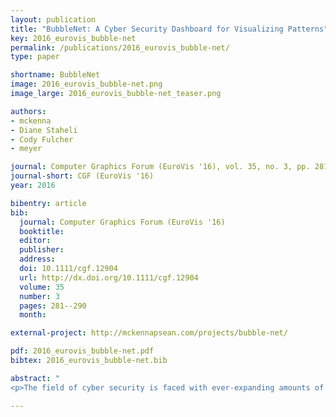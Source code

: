 ```yaml
---
layout: publication
title: "BubbleNet: A Cyber Security Dashboard for Visualizing Patterns"
key: 2016_eurovis_bubble-net
permalink: /publications/2016_eurovis_bubble-net/
type: paper

shortname: BubbleNet
image: 2016_eurovis_bubble-net.png
image_large: 2016_eurovis_bubble-net_teaser.png

authors:
- mckenna
- Diane Staheli
- Cody Fulcher
- meyer

journal: Computer Graphics Forum (EuroVis '16), vol. 35, no. 3, pp. 281-290
journal-short: CGF (EuroVis '16)
year: 2016

bibentry: article
bib:
  journal: Computer Graphics Forum (EuroVis '16)
  booktitle: 
  editor: 
  publisher: 
  address: 
  doi: 10.1111/cgf.12904
  url: http://dx.doi.org/10.1111/cgf.12904
  volume: 35
  number: 3
  pages: 281--290
  month: 

external-project: http://mckennapsean.com/projects/bubble-net/

pdf: 2016_eurovis_bubble-net.pdf
bibtex: 2016_eurovis_bubble-net.bib

abstract: "
<p>The field of cyber security is faced with ever-expanding amounts of data and a constant barrage of cyber attacks. Within this space, we have designed BubbleNet as a cyber security dashboard to help network analysts identify and summarize patterns within the data. This design study faced a range of interesting constraints from limited time with various expert users and working with users beyond the network analyst, such as network managers. To overcome these constraints, the design study employed a user-centered design process and a variety of methods to incorporate user feedback throughout the design of BubbleNet. This approach resulted in a successfully evaluated dashboard with users and further deployments of these ideas in both research and operational environments. By explaining these methods and the process, it can benefit future visualization designers to help overcome similar challenges in cyber security or alternative domains.</p>"

---
```



